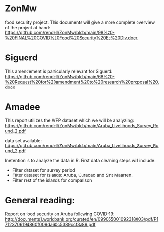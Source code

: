 # ZonMw
food security project.
This documents will give a more complete overview of the project at hand:
https://github.com/rendell/ZonMw/blob/main/98%20-%20FINAL%20COVID%20Food%20Security%20Ec%20Div.docx

# Siguerd
This amendement is particularly relevant for Siguerd:
https://github.com/rendell/ZonMw/blob/main/68%20-%20Request%20for%20amendment%20to%20research%20proposal%20.docx

# Amadee
This report utilizes the WFP dataset which we will be analyzing:
https://github.com/rendell/ZonMw/blob/main/Aruba_Livelihoods_Survey_Round_2.pdf

data set available: https://github.com/rendell/ZonMw/blob/main/Aruba_Livelihoods_Survey_Round_2.pdf

Inetention is to analyze the data in R.
First data cleaning steps will include:
- Filter dataset for survey period
- Filter dataset for islands: Aruba, Curacao and Sint Maarten.
- Filter rest of the islands for comparison


# General reading:
Report on food security on Aruba following COVID-19:
http://documents1.worldbank.org/curated/en/099055001092318003/pdf/P17123706194860f009da60c5389ccf3a89.pdf













